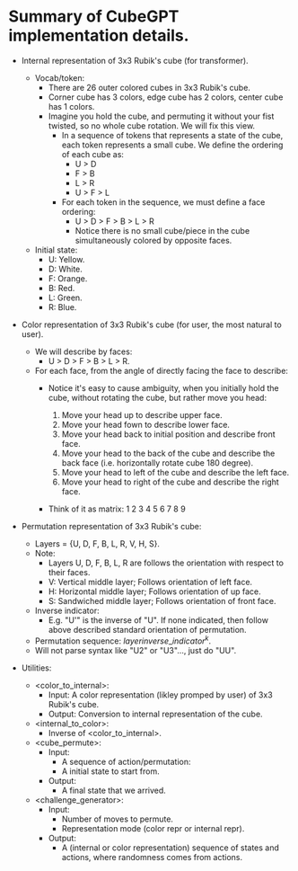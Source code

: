 # Summary of CubeGPT implementation details.



- Internal representation of 3x3 Rubik's cube (for transformer).
	- Vocab/token:
		- There are 26 outer colored cubes in 3x3 Rubik's cube.
		- Corner cube has 3 colors, edge cube has 2 colors, center cube has 1 colors.
		- Imagine you hold the cube, and permuting it without your fist twisted, so no whole cube rotation. We will fix this view.
			- In a sequence of tokens that represents a state of the cube, each token represents a small cube. We define the ordering of each cube as:	
				- U > D
				- F > B
				- L > R
				- U > F > L
			- For each token in the sequence, we must define a face ordering:
				- U > D > F > B > L > R
				- Notice there is no small cube/piece in the cube simultaneously colored by opposite faces.
    - Initial state:
        - U: Yellow.
        - D: White.
        - F: Orange.
        - B: Red.
        - L: Green.
        - R: Blue.



- Color representation of 3x3 Rubik's cube (for user, the most natural to user).
    - We will describe by faces:
        - U > D > F > B > L > R.
    - For each face, from the angle of directly facing the face to describe:
        - Notice it's easy to cause ambiguity, when you initially hold the cube, without rotating the cube, but rather move you head:
            1. Move your head up to describe upper face.
            2. Move your head fown to describe lower face.
            3. Move your head back to initial position and describe front face.
            4. Move your head to the back of the cube and describe the back face (i.e. horizontally rotate cube 180 degree).
            5. Move your head to left of the cube and describe the left face.
            6. Move your head to right of the cube and describe the right face.
            
        - Think of it as matrix:
            1  2  3
            4  5  6
            7  8  9



- Permutation representation of 3x3 Rubik's cube:
    - Layers = {U, D, F, B, L, R, V, H, S}.
    - Note:
        - Layers U, D, F, B, L, R are follows the orientation with respect to their faces.
        - V: Vertical middle layer; Follows orientation of left face.
        - H: Horizontal middle layer; Follows orientation of up face.
        - S: Sandwiched middle layer; Follows orientation of front face.
    - Inverse indicator:
        - E.g. "U'" is the inverse of "U". If none indicated, then follow above described standard orientation of permutation.
    - Permutation sequence:
        ${\text{\[layer\]\[inverse\_indicator\]}}^k$.
    - Will not parse syntax like "U2" or "U3"..., just do "UU".
        


- Utilities:
    - \<color\_to\_internal\>:
        - Input: A color representation (likley promped by user) of 3x3 Rubik's cube. 
        - Output: Conversion to internal representation of the cube.
    - \<internal\_to\_color\>:
        - Inverse of \<color\_to\_internal\>.
    - \<cube\_permute\>:
        - Input:
            - A sequence of action/permutation:
            - A initial state to start from.
        - Output:
            - A final state that we arrived.
    - \<challenge\_generator\>:
        - Input:
            - Number of moves to permute.
            - Representation mode (color repr or internal repr).
        - Output:
            - A (internal or color representation) sequence of states and actions, where randomness comes from actions.

        
